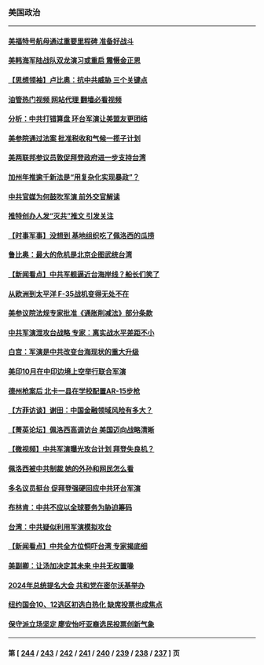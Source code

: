 ### 美国政治
---
#### [美福特号航母通过重要里程碑 准备好战斗](../../pages/ncid1078159/n13797781.md?08081245) 
#### [美韩海军陆战队双龙演习或重启 震慑金正恩](../../pages/ncid1078159/n13797750.md?08081245) 
#### [【思想领袖】卢比奥：抗中共威胁 三个关键点](../../pages/ncid1078159/n13782442.md?08081245) 
#### [油管热门视频 网站代理 翻墙必看视频](http://209.222.30.114:81/youtube.html?08081245)
#### [分析：中共打错算盘 环台军演让美盟友更团结](../../pages/ncid1078159/n13797669.md?08081245) 
#### [美参院通过法案 批准税收和气候一揽子计划](../../pages/ncid1078159/n13797644.md?08081245) 
#### [美两联邦参议员敦促拜登政府进一步支持台湾](../../pages/ncid1078159/n13797653.md?08081245) 
#### [加州年推逾千新法是“用复杂化实现暴政”？](../../pages/ncid1078159/n13797330.md?08081245) 
#### [中共官媒为何鼓吹军演 前外交官解读](../../pages/ncid1078159/n13797550.md?08081245) 
#### [推特创办人发“灭共”推文 引发关注](../../pages/ncid1078159/n13797542.md?08081245) 
#### [【时事军事】没想到 基地组织吃了佩洛西的瓜捞](../../pages/ncid1078159/n13797112.md?08081245) 
#### [鲁比奥：最大的危机是北京企图武统台湾](../../pages/ncid1078159/n13797410.md?08081245) 
#### [【新闻看点】中共军舰逼近台海岸线？船长们笑了](../../pages/ncid1078159/n13797113.md?08081245) 
#### [从欧洲到太平洋 F-35战机变得无处不在](../../pages/ncid1078159/n13794379.md?08081245) 
#### [美参议院法规专家批准《通胀削减法》部分条款](../../pages/ncid1078159/n13797233.md?08081245) 
#### [中共军演泄攻台战略 专家：离实战水平差距不小](../../pages/ncid1078159/n13797209.md?08081245) 
#### [白宫：军演是中共改变台海现状的重大升级](../../pages/ncid1078159/n13797184.md?08081245) 
#### [美印10月在中印边境上空举行联合军演](../../pages/ncid1078159/n13797152.md?08081245) 
#### [德州枪案后 北卡一县在学校配置AR-15步枪](../../pages/ncid1078159/n13797186.md?08081245) 
#### [【方菲访谈】谢田：中国金融领域风险有多大？](../../pages/ncid1078159/n13797105.md?08081245) 
#### [【菁英论坛】佩洛西高调访台 美国迈向战略清晰](../../pages/ncid1078159/n13797172.md?08081245) 
#### [【微视频】中共军演曝光攻台计划 拜登失良机？](../../pages/ncid1078159/n13797070.md?08081245) 
#### [佩洛西被中共制裁 她的外孙和网民怎么看](../../pages/ncid1078159/n13797115.md?08081245) 
#### [多名议员挺台 促拜登强硬回应中共环台军演](../../pages/ncid1078159/n13797116.md?08081245) 
#### [布林肯：中共不应以全球要务为胁迫筹码](../../pages/ncid1078159/n13797041.md?08081245) 
#### [台湾：中共疑似利用军演模拟攻台](../../pages/ncid1078159/n13797052.md?08081245) 
#### [【新闻看点】中共全方位恫吓台湾 专家揭底细](../../pages/ncid1078159/n13796691.md?08081245) 
#### [美副卿：让汤加决定其未来 中共无权置喙](../../pages/ncid1078159/n13796939.md?08081245) 
#### [2024年总统提名大会 共和党在密尔沃基举办](../../pages/ncid1078159/n13796841.md?08081245) 
#### [纽约国会10、12选区初选白热化 缺席投票也成焦点](../../pages/ncid1078159/n13796856.md?08081245) 
#### [保守派立场坚定 廖安怡吁亚裔选民投票创新气象](../../pages/ncid1078159/n13796846.md?08081245) 

---
#### 第 [ [244](./244.md?08081245) / [243](./243.md?08081245) / [242](./242.md?08081245) / [241](./241.md?08081245) / [240](./240.md?08081245) / [239](./239.md?08081245) / [238](./238.md?08081245) / [237](./237.md?08081245) ] 页
